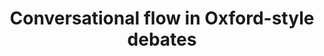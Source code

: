 ---
title: Conversational flow in Oxford-style debates
authors: Justine Zhang, Ravi Kumar, Sujith Ravi, Cristian Danescu-Niculescu-Mizil
venue: Proceedings of NAACL, 2016. Short paper.
---